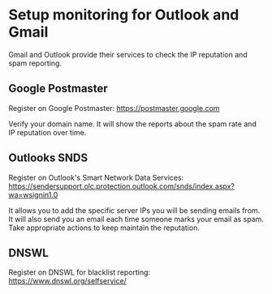 # Setup monitoring for Outlook and Gmail

Gmail and Outlook provide their services to check the IP reputation and spam reporting.

## Google Postmaster

Register on Google Postmaster: https://postmaster.google.com

Verify your domain name. It will show the reports about the spam rate and IP reputation over time.

## Outlooks SNDS

Register on Outlook's Smart Network Data Services: https://sendersupport.olc.protection.outlook.com/snds/index.aspx?wa=wsignin1.0

It allows you to add the specific server IPs you will be sending emails from. It will also send you an email each time someone marks your email as spam. Take appropriate actions to keep maintain the reputation.

[snds]: https://sendersupport.olc.protection.outlook.com/snds/index.aspx?wa=wsignin1.0
[postmaster]: https://postmaster.google.com

## DNSWL

Register on DNSWL for blacklist reporting: https://www.dnswl.org/selfservice/